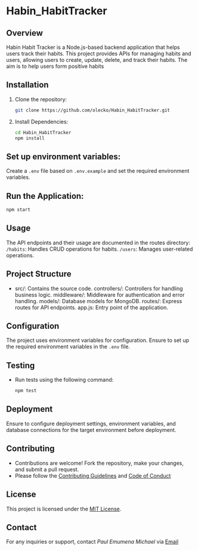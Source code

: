 # Habin_HabitTracker

## Overview

Habin Habit Tracker is a Node.js-based backend application that helps users track their habits. This project provides APIs for managing habits and users, allowing users to create, update, delete, and track their habits. The aim is to help users form positive habits

## Installation

1. Clone the repository:

   ```bash
   git clone https://github.com/olecko/Habin_HabitTracker.git
   ```
2. Install Dependencies:

   ```bash
   cd Habin_HabitTracker
   npm install
   ```
## Set up environment variables:

Create a `.env` file based on ```.env.example``` and set the required environment variables.

## Run the Application:

   ```bash
   npm start
   ```

## Usage

The API endpoints and their usage are documented in the routes directory:
   `/habits`: Handles CRUD operations for habits.
   `/users`: Manages user-related operations.

## Project Structure

   * src/: Contains the source code.
           controllers/: Controllers for handling business logic.
           middleware/: Middleware for authentication and error handling.
           models/: Database models for MongoDB.
           routes/: Express routes for API endpoints.
           app.js: Entry point of the application.

## Configuration

The project uses environment variables for configuration. Ensure to set up the required environment variables in the `.env` file.

## Testing

* Run tests using the following command:
   ```bash
   npm test
   ```

## Deployment

Ensure to configure deployment settings, environment variables, and database connections for the target environment before deployment.

## Contributing

* Contributions are welcome! Fork the repository, make your changes, and submit a pull request.
* Please follow the [Contributing Guidelines](./CONTRIBUTING.md) and [Code of Conduct](./CODE_OF_CONDUCT.md)

## License
This project is licensed under the [MIT License](./LICENSE).

## Contact
For any inquiries or support, contact _Paul Emumena Michael_ via [Email](paulebi4eva@gmail.com)
